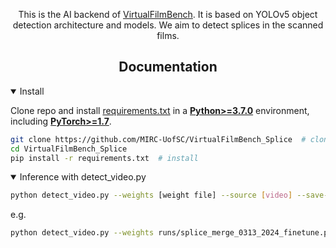 <div align="center">
  
  <p>
    This is the AI backend of <a href="https://github.com/MIRC-UofSC/VirtualFilmBench">VirtualFilmBench</a>. It is based on YOLOv5 object detection architecture and models. We aim to detect splices in the scanned films. 
  </p>

</div>


## <div align="center">Documentation</div>


<details open>
<summary>Install</summary>

Clone repo and install [requirements.txt](https://github.com/MIRC-UofSC/VirtualFilmBench_Splice/blob/main/requirements.txt) in a
[**Python>=3.7.0**](https://www.python.org/) environment, including
[**PyTorch>=1.7**](https://pytorch.org/get-started/locally/).

```bash
git clone https://github.com/MIRC-UofSC/VirtualFilmBench_Splice  # clone
cd VirtualFilmBench_Splice
pip install -r requirements.txt  # install
```

</details>



<details open>
<summary>Inference with detect_video.py</summary>
  
```bash
python detect_video.py --weights [weight file] --source [video] --save-txt
```
e.g.
```bash
python detect_video.py --weights runs/splice_merge_0313_2024_finetune.pt --source ../video_samples/vb_samp146.mov --save-txt
```
</details>


